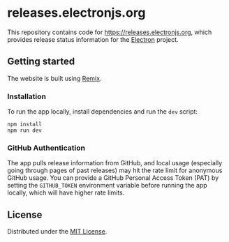 # releases.electronjs.org

This repository contains code for https://releases.electronjs.org, which provides release status information for
the [Electron](https://github.com/electron/electron) project.

## Getting started

The website is built using [Remix](https://remix.run/).

### Installation

To run the app locally, install dependencies and run the `dev` script:

```
npm install
npm run dev
```

### GitHub Authentication

The app pulls release information from GitHub, and local usage (especially going through pages of past releases) may hit the rate limit for anonymous GitHub usage. You can provide a GitHub Personal Access Token (PAT) by setting the `GITHUB_TOKEN` environment variable before running the app locally, which will have higher rate limits.

## License

Distributed under the [MIT License](https://github.com/electron/release-status/blob/main/LICENSE).
